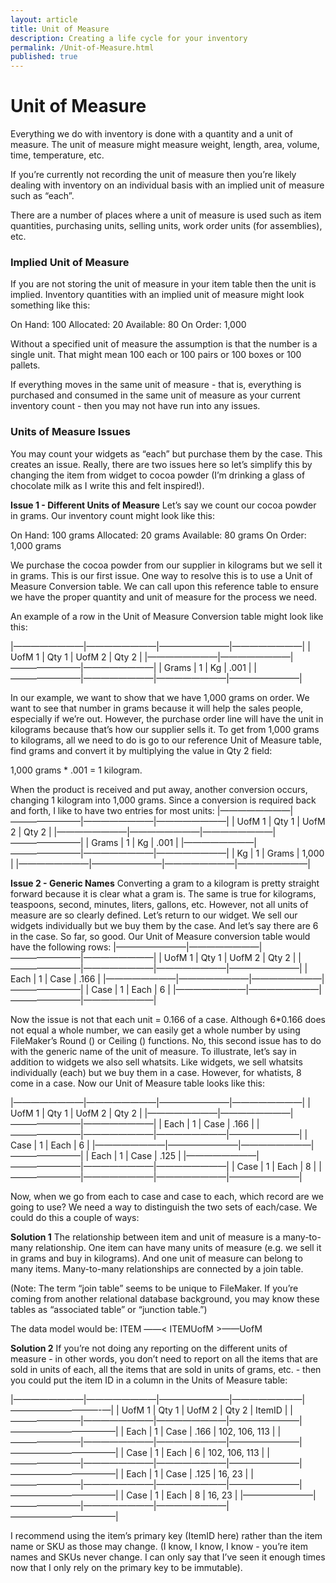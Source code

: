 ```yaml
---
layout: article
title: Unit of Measure
description: Creating a life cycle for your inventory
permalink: /Unit-of-Measure.html
published: true
---
```


# Unit of Measure
Everything we do with inventory is done with a quantity and a unit of measure.   The unit of measure might measure weight, length, area, volume, time, temperature, etc.

 If you’re currently not recording the unit of measure then you’re likely dealing with inventory on an individual basis with an implied unit of measure such as “each”.

There are a number of places where a unit of measure is used such as item quantities, purchasing units, selling units, work order units (for assemblies), etc.

### Implied Unit of Measure
If you are not storing the unit of measure in your item table then the unit is implied.  Inventory quantities with an implied unit of measure might look something like this:

On Hand: 100
Allocated: 20
Available: 80
On Order: 1,000

Without a specified unit of measure the assumption is that the number is a single unit.  That might mean 100 each or 100 pairs or 100 boxes or 100 pallets.

If everything moves in the same unit of measure - that is, everything is purchased and consumed in the same unit of measure as your current inventory count - then you may not have run into any issues. 

### Units of Measure Issues
You may count your widgets as “each” but purchase them by the case.  This creates an issue.  Really, there are two issues here so let’s simplify this by changing the item from widget to cocoa powder (I’m drinking a glass of chocolate milk as I write this and felt inspired!).  

**Issue 1 - Different Units of Measure**
Let’s say we count our cocoa powder in grams.  Our inventory count might look like this:

On Hand: 100 grams
Allocated: 20 grams
Available: 80 grams
On Order: 1,000 grams

We purchase the cocoa powder from our supplier in kilograms but we sell it in grams.  This is our first issue.  One way to resolve this is to use a Unit of Measure Conversion table.  We can call upon this reference table to ensure we have the proper quantity and unit of measure for the process we need.

An example of a row in the Unit of Measure Conversion table might look like this:

|————————|————————|————————|————————|
| UofM 1     | Qty 1        | UofM 2     | Qty 2        |
|————————|————————|————————|————————|
| Grams       |  1              |   Kg	    |          .001  |
|————————|————————|————————|————————|

In our example, we want to show that we have 1,000 grams on order.  We want to see that number in grams because it will help the sales people, especially if we’re out.  However, the purchase order line will have the unit in kilograms because that’s how our supplier sells it.  To get from 1,000 grams to kilograms, all we need to do is go to our reference Unit of Measure table, find grams and convert it by multiplying the value in Qty 2 field:

1,000 grams * .001 = 1 kilogram.

When the product is received and put away, another conversion occurs, changing 1 kilogram into 1,000 grams.  Since a conversion is required back and forth, I like to have two entries for most units:
|————————|————————|————————|————————|
| UofM 1     | Qty 1        | UofM 2     | Qty 2        |
|————————|————————|————————|————————|
| Grams       |  1              |   Kg	    |          .001  |
|————————|————————|————————|————————|
| Kg             |  1               |   Grams	    |       1,000  |
|————————|————————|————————|————————|

**Issue 2 - Generic Names**
Converting a gram to a kilogram is pretty straight forward because it is clear what a gram is.  The same is true for kilograms, teaspoons, second, minutes, liters, gallons, etc.  However, not all units of measure are so clearly defined.  Let’s return to our widget.  We sell our widgets individually but we buy them by the case.  And let’s say there are 6 in the case.  So far, so good.  Our Unit of Measure conversion table would have the following rows:
|————————|————————|————————|————————|
| UofM 1     | Qty 1        | UofM 2     | Qty 2        |
|————————|————————|————————|————————|
| Each         |  1               |   Case	    |      .166      |
|————————|————————|————————|————————|
| Case         |  1               |   Each	    |       6          |
|————————|————————|————————|————————|

Now the issue is not that each unit = 0.166 of a case.  Although 6*0.166 does not equal a whole number, we can easily get a whole number by using FileMaker’s Round () or Ceiling () functions.  No, this second issue has to do with the generic name of the unit of measure.  To illustrate, let’s say in addition to widgets we also sell whatsits.  Like widgets, we sell whatsits individually (each) but we buy them in a case.  However, for whatists, 8 come in a case.  Now our Unit of Measure table looks like this:

|————————|————————|————————|————————|
| UofM 1     | Qty 1        | UofM 2     | Qty 2        |
|————————|————————|————————|————————|
| Each         |  1               |   Case	    |      .166      |
|————————|————————|————————|————————|
| Case         |  1               |   Each	    |       6          |
|————————|————————|————————|————————|
| Each         |  1               |   Case	    |      .125      |
|————————|————————|————————|————————|
| Case         |  1               |   Each	    |       8          |
|————————|————————|————————|————————|

Now, when we go from each to case and case to each, which record are we going to use?  We need a way to distinguish the two sets of each/case.  We could do this a couple of ways:

**Solution 1**
The relationship between item and unit of measure is a many-to-many relationship.  One item can have many units of measure (e.g. we sell it in grams and buy in kilograms).  And one unit of measure can belong to many items.  Many-to-many relationships are connected by a join table.

(Note:  The term “join table” seems to be unique to FileMaker.  If you’re coming from another relational database background, you may know these tables as “associated table” or “junction table.”)

The data model would be:
ITEM ——< ITEMUofM >——UofM

**Solution 2**
If you’re not doing any reporting on the different units of measure - in other words, you don’t need to report on all the items that are sold in units of each, all the items that are sold in units of grams, etc. - then you could put the item ID in a column in the Units of Measure table:

|————————|————————|————————|————————|——————————-—|
| UofM 1     | Qty 1        | UofM 2     | Qty 2        |  ItemID               |
|————————|————————|————————|————————|————————————|
| Each         |  1               |   Case	    |      .166      | 102, 106, 113   |
|————————|————————|————————|————————|————————————|
| Case         |  1               |   Each	    |       6          | 102, 106, 113   |
|————————|————————|————————|————————|————————————|
| Each         |  1               |   Case	    |      .125      | 16, 23                |
|————————|————————|————————|————————|————————————|
| Case         |  1               |   Each	    |       8          | 16, 23                 |
|————————|————————|————————|————————|————————————|

I recommend using the item’s primary key (ItemID here) rather than the item name or SKU as those may change.  (I know, I know, I know - you’re item names and SKUs never change.  I can only say that I’ve seen it enough times now that I only rely on the primary key to be immutable).
